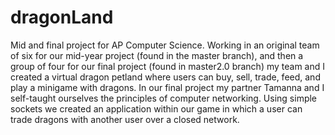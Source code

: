 # dragonLand
Mid and final project for AP Computer Science. Working in an original team of six for our mid-year project (found in the master branch), 
and then a group of four for our final project (found in master2.0 branch) my team and I created a virtual dragon petland where users can
buy, sell, trade, feed, and play a minigame with dragons. In our final project my partner Tamanna and I self-taught ourselves the 
principles of computer networking. Using simple sockets we created an application within our game in which a user can trade dragons with 
another user over a closed network. 
